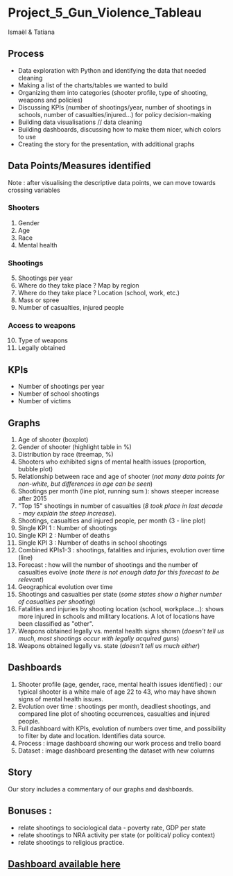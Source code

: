 # Project_5_Gun_Violence_Tableau
Ismaël & Tatiana 

## Process 
* Data exploration with Python and identifying the data that needed cleaning
* Making a list of the charts/tables we wanted to build 
* Organizing them into categories (shooter profile, type of shooting, weapons and policies)
* Discussing KPIs (number of shootings/year, number of shootings in schools, number of casualties/injured...) for policy decision-making 
* Building data visualisations // data cleaning
* Building dashboards, discussing how to make them nicer, which colors to use 
* Creating the story for the presentation, with additional graphs 

## Data Points/Measures identified
Note : after visualising the descriptive data points, we can move towards crossing variables 

### Shooters
1. Gender
2. Age 
3. Race 
4. Mental health 
### Shootings
5. Shootings per year
6. Where do they take place ? Map by region
7. Where do they take place ? Location (school, work, etc.)
8. Mass or spree 
9. Number of casualties, injured people 
### Access to weapons
10. Type of weapons
11. Legally obtained 

## KPIs 
* Number of shootings per year 
* Number of school shootings 
* Number of victims

## Graphs  
1. Age of shooter (boxplot)
2. Gender of shooter (highlight table in %)
3. Distribution by race (treemap, %)
4. Shooters who exhibited signs of mental health issues (proportion, bubble plot)
5. Relationship between race and age of shooter (*not many data points for non-white, but differences in age can be seen*)
6. Shootings per month (line plot, running sum ): shows steeper increase after 2015
7. "Top 15" shootings in number of casualties (*8 took place in last decade - may explain the steep increase*).
8. Shootings, casualties and injured people, per month (3 - line plot)
9. Single KPI 1 : Number of shootings 
10. Single KPI 2 : Number of deaths 
11. Single KPI 3 : Number of deaths in school shootings 
12. Combined KPIs1-3 : shootings, fatalities and injuries, evolution over time (line)
13. Forecast : how will the number of shootings and the number of casualties evolve (*note there is not enough data for this forecast to be relevant*)
14. Geographical evolution over time 
15. Shootings and casualties per state (*some states show a higher number of casualties per shooting*)
16. Fatalities and injuries by shooting location (school, workplace...): shows more injured in schools and military locations. A lot of locations have been classified as "other". 
17. Weapons obtained legally vs. mental  health signs shown (*doesn't tell us much, most shootings occur with legally acquired guns*)
18. Weapons obtained legally vs. state (*doesn't tell us much either*)


## Dashboards
1. Shooter profile (age, gender, race, mental health issues identified) : our typical shooter is a white male of age 22 to 43, who may have shown signs of mental health issues. 
2. Evolution over time : shootings per month, deadliest shootings, and compared line plot of shooting occurrences, casualties and injured people. 
3. Full dashboard with KPIs, evolution of numbers over time, and possibility to filter by date and location. Identifies data source. 
4. Process : image dashboard showing our work process and trello board
5. Dataset : image dashboard presenting the dataset with new columns 

## Story 
Our story includes a commentary of our graphs and dashboards. 


## Bonuses : 
* relate shootings to sociological data - poverty rate, GDP per state  
* relate shootings to NRA activity per state (or political/ policy context)
* relate shootings to religious practice. 

## [Dashboard available here](https://public.tableau.com/app/profile/tatiana.de.feraudy/viz/gun_violence_2/Dashboard4?publish=yes) 